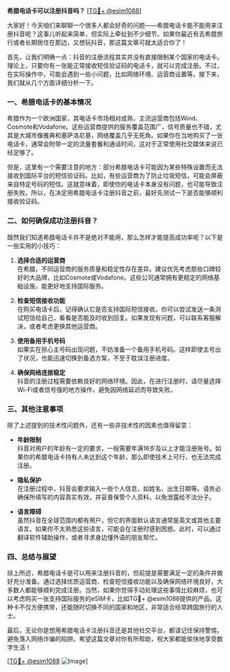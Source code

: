 **希腊电话卡可以注册抖音吗？** [[TG💪+ @esim1088](https://t.me/s/esim1088)]

大家好！今天咱们来聊聊一个很多人都会好奇的问题——希腊电话卡能不能用来注册抖音呢？这事儿听起来简单，但实际上牵扯到不少细节。如果你最近有去希腊旅行或者长期居住在那边，又想玩抖音，那这篇文章可就太适合你了！

首先，让我们明确一点：抖音的注册流程其实并没有直接限制某个国家的电话卡。理论上，只要你有一张能正常接收短信验证码的电话卡，就可以完成注册。不过，在实际操作中，可能会遇到一些小问题，比如网络环境、运营商设置等。接下来，我们就从几个方面详细分析一下。

### 一、希腊电话卡的基本情况

希腊作为一个欧洲国家，其电话卡市场相对成熟，主流运营商包括Wind、Cosmote和Vodafone。这些运营商提供的服务覆盖范围广，信号质量也不错，尤其是大城市像雅典和塞萨洛尼基，网络覆盖几乎无死角。如果你在当地购买了一张电话卡，通常会附带一定的流量套餐和通话时间，这对于正常使用社交媒体来说已经足够了。

但是，这里有一个需要注意的地方：部分希腊电话卡可能因为某些特殊设置而无法接收到国际平台的短信验证码。比如，有些运营商为了防止垃圾短信，可能会屏蔽来自特定号码的短信。这就意味着，即使你的电话卡本身没有问题，也可能导致注册失败。所以，在决定用希腊电话卡注册抖音之前，最好先测试一下是否能够顺利接收验证码。

### 二、如何确保成功注册抖音？

既然我们知道希腊电话卡并不是绝对不能用，那么怎样才能提高成功率呢？以下是一些实用的小技巧：

1. **选择合适的运营商**  
   在希腊，不同运营商的服务质量和稳定性存在差异。建议优先考虑那些口碑较好的大品牌，比如Cosmote或Vodafone。这些公司通常拥有更稳定的网络基础设施，能更好地支持国际服务。

2. **检查短信接收功能**  
   在购买电话卡后，记得确认它是否支持国际短信接收。你可以尝试发送一条测试短信给自己，看看是否能及时收到回复。如果发现有问题，可以联系客服解决，或者考虑更换其他运营商。

3. **使用备用手机号码**  
   如果实在担心主号码出现问题，不妨准备一个备用手机号码。这样即使主号出了状况，也能迅速切换到备选方案，不至于耽误注册进度。

4. **确保网络连接稳定**  
   抖音的注册过程需要依赖良好的网络环境。因此，在进行注册时，请尽量选择Wi-Fi或者信号强的地方操作，避免因网络延迟而导致失败。

### 三、其他注意事项

除了上述提到的技术性问题外，还有一些非技术性的因素也值得留意：

- **年龄限制**  
  抖音对用户的年龄有一定的要求，一般需要年满16岁及以上才能注册账号。如果你的希腊电话卡持有人未达到这个年龄，那么即使技术上可行，也无法完成注册。

- **隐私保护**  
  在注册过程中，抖音会要求输入一些个人信息，如姓名、出生日期等。请务必确保所填写的内容真实有效，并妥善保管个人资料，以免泄露给不法分子。

- **语言障碍**  
  虽然抖音在全球范围内都有用户，但它的界面默认语言通常是英文或其他主要语言。如果你不太熟悉这些语言，可能会在注册时感到困惑。此时，可以通过翻译软件辅助操作，或者寻求身边懂外语的朋友帮忙。

### 四、总结与展望

综上所述，希腊电话卡是可以用来注册抖音的，但前提是需要满足一定的条件并做好充分准备。通过选择优质运营商、检查短信接收功能以及确保网络环境良好，大多数人都能够顺利完成注册。当然，如果你觉得手动处理这些事情比较麻烦，也可以考虑购买一张支持国际服务的eSIM卡，比如TG💪+ @esim1088提供的产品。这种卡不仅方便携带，还能随时切换不同的国家和地区，非常适合经常跨国旅行的人士。

最后，无论你是想用希腊电话卡注册抖音还是其他社交平台，都请记住保持警惕，避免落入网络诈骗的陷阱。希望这篇文章对你有所帮助，祝大家都能愉快地享受数字生活！

[[TG💪+ @esim1088](https://t.me/s/esim1088) ![Image](https://i.postimg.cc/4NQfJmqS/Snipaste-2025-05-13-00-14-12.png)]